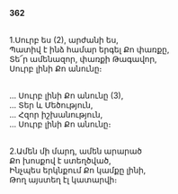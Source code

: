 **362**

\
1.Սուրբ ես (2), արժանի ես,\
Պատիվ է ինձ համար երգել Քո փառքը,\
Տե՜ր ամենազոր, փառքի Թագավոր,\
Սուրբ լինի Քո անունը։

\
 ... Սուրբ լինի Քո անունը (3),\
 ... Տեր և Մեծություն,\
 ... Հզոր իշխանություն,\
 ... Սուրբ լինի Քո անունը։

\
2.Ամեն մի մարդ, ամեն արարած\
Քո խոսքով է ստեղծված,\
Ինչպես երկնքում Քո կամքը լինի,\
Թող այստեղ էլ կատարվի։
